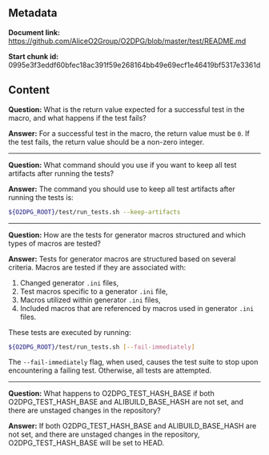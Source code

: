 ## Metadata

**Document link:** https://github.com/AliceO2Group/O2DPG/blob/master/test/README.md

**Start chunk id:** 0995e3f3eddf60bfec18ac391f59e268164bb49e69ecf1e46419bf5317e3361d

## Content

**Question:** What is the return value expected for a successful test in the macro, and what happens if the test fails?

**Answer:** For a successful test in the macro, the return value must be `0`. If the test fails, the return value should be a non-zero integer.

---

**Question:** What command should you use if you want to keep all test artifacts after running the tests?

**Answer:** The command you should use to keep all test artifacts after running the tests is:
```bash
${O2DPG_ROOT}/test/run_tests.sh --keep-artifacts
```

---

**Question:** How are the tests for generator macros structured and which types of macros are tested?

**Answer:** Tests for generator macros are structured based on several criteria. Macros are tested if they are associated with:

1. Changed generator `.ini` files,
2. Test macros specific to a generator `.ini` file,
3. Macros utilized within generator `.ini` files,
4. Included macros that are referenced by macros used in generator `.ini` files.

These tests are executed by running:
```bash
${O2DPG_ROOT}/test/run_tests.sh [--fail-immediately]
```

The `--fail-immediately` flag, when used, causes the test suite to stop upon encountering a failing test. Otherwise, all tests are attempted.

---

**Question:** What happens to O2DPG_TEST_HASH_BASE if both O2DPG_TEST_HASH_BASE and ALIBUILD_BASE_HASH are not set, and there are unstaged changes in the repository?

**Answer:** If both O2DPG_TEST_HASH_BASE and ALIBUILD_BASE_HASH are not set, and there are unstaged changes in the repository, O2DPG_TEST_HASH_BASE will be set to HEAD.